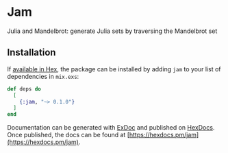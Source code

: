 # Jam

Julia and Mandelbrot: generate Julia sets by traversing the Mandelbrot set

## Installation

If [available in Hex](https://hex.pm/docs/publish), the package can be installed
by adding `jam` to your list of dependencies in `mix.exs`:

```elixir
def deps do
  [
    {:jam, "~> 0.1.0"}
  ]
end
```

Documentation can be generated with [ExDoc](https://github.com/elixir-lang/ex_doc)
and published on [HexDocs](https://hexdocs.pm). Once published, the docs can
be found at [https://hexdocs.pm/jam](https://hexdocs.pm/jam).


